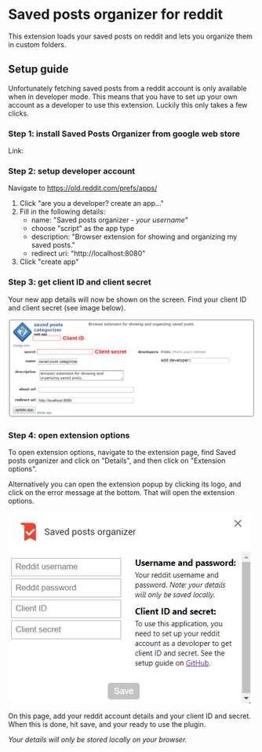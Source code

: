 # Saved posts organizer for reddit

This extension loads your saved posts on reddit and lets you organize them in custom folders.

## Setup guide

Unfortunately fetching saved posts from a reddit account is only available when in developer mode. This means that you have to set up your own account as a developer to use this extension. Luckily this only takes a few clicks.

### Step 1: install Saved Posts Organizer from google web store
Link:

### Step 2: setup developer account

Navigate to https://old.reddit.com/prefs/apps/

1. Click "are you a developer? create an app..."
2. Fill in the following details:
   - name: "Saved posts organizer - *your username*"
   - choose "script" as the app type
   - description: "Browser extension for showing and organizing my saved posts."
   - redirect uri: "http://localhost:8080"
3. Click "create app"

### Step 3: get client ID and client secret
Your new app details will now be shown on the screen.
Find your client ID and client secret (see image below).

![client ID and secret](src/images/readme/1.jpg "client ID and secret")

### Step 4: open extension options

To open extension options, navigate to the extension page, find Saved posts organizer and click on "Details", and then click on "Extension options".

Alternatively you can open the extension popup by clicking its logo, and click on the error message at the bottom. That will open the extension options.

![options page](src/images/readme/2.jpg "options page")


On this page, add your reddit account details and your client ID and secret. When this is done, hit save, and your ready to use the plugin.

*Your details will only be stored locally on your browser.*
